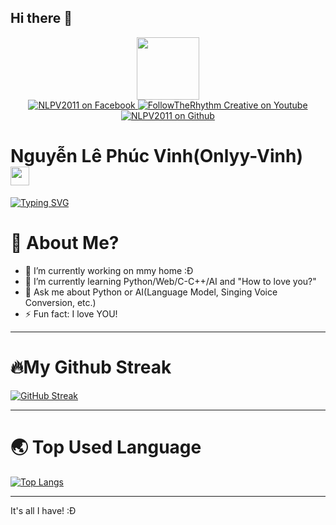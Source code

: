 ## Hi there 👋

<div id="header" align="center">
  <img src="https://i.giphy.com/media/v1.Y2lkPTc5MGI3NjExcXYybnR1ZHY4bDM1Zjg3ZTR1bTA5YzNidnpuOWFuYW9yb3ZsOTB4ayZlcD12MV9pbnRlcm5hbF9naWZfYnlfaWQmY3Q9cw/smGCEo5zsAXtK4bqAT/giphy.gif" width="100"/>
</div>
<div id="badges" align="center">
  <a href="https://www.facebook.com/profile.php?id=61564513893231">
    <img src="https://img.shields.io/badge/Facebook-blue?style=for-the-badge&logo=Facebook&logoColor=white" alt="NLPV2011 on Facebook"/>
  </a>
  <a href="http://www.youtube.com/@FollowTheRhythm-Creative">
    <img src="https://img.shields.io/badge/FollowTheRhythm_Creative-white?style=for-the-badge&logo=Youtube&logoColor=black" alt="FollowTheRhythm Creative on Youtube"/>
  </a>
  <a href="https://github.com/NLPV2011">
    <img src="https://img.shields.io/badge/Github-black?style=for-the-badge&logo=Github&logoColor=white" alt="NLPV2011 on Github"/>
  </a>
</div>
<div id="profile-views" align="center">
  <img src="https://komarev.com/ghpvc/?username=Onlyy-Vinh&style=flat-square&color=blue" alt="" align="center"/>
</div>
<h1>
  Nguyễn Lê Phúc Vinh(Onlyy-Vinh)
  <img src="https://media.giphy.com/media/hvRJCLFzcasrR4ia7z/giphy.gif" width="30px"/>
</h1>

[![Typing SVG](https://readme-typing-svg.demolab.com?font=Montserrat&pause=1000&width=435&lines=This+is+how+I+found+what's+called+%22Rhythm.%22)](https://git.io/typing-svg)

# 💫 About Me?

- 🔭 I’m currently working on mmy home :Đ
- 🌱 I’m currently learning Python/Web/C-C++/AI and "How to love you?"
- 💬 Ask me about Python or AI(Language Model, Singing Voice Conversion, etc.)
- ⚡ Fun fact: I love YOU!

---

# 🔥My Github Streak 
[![GitHub Streak](http://github-readme-streak-stats.herokuapp.com?user=Onlyy-Vinh&theme=dark&background=000000)](https://git.io/streak-stats)

---
# 🌏 Top Used Language
[![Top Langs](https://github-readme-stats.vercel.app/api/top-langs/?username=Onlyy-Vinh&layout=compact&theme=vision-friendly-dark)](https://github.com/anuraghazra/github-readme-stats)

---

It's all I have! :Đ
<!--
**NLPV2011/NLPV2011** is a ✨ _special_ ✨ repository because its `README.md` (this file) appears on your GitHub profile.

Here are some ideas to get you started:

- 🔭 I’m currently working on ...
- 🌱 I’m currently learning ...
- 👯 I’m looking to collaborate on ...
- 🤔 I’m looking for help with ...
- 💬 Ask me about ...
- 📫 How to reach me: ...
- 😄 Pronouns: ...
- ⚡ Fun fact: ...
-->
